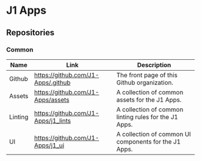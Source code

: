 # J1 Apps

## Repositories

### Common

| Name | Link | Description |
| -------- | ------- | ------- |
| Github | https://github.com/J1-Apps/.github | The front page of this Github organization. |
| Assets | https://github.com/J1-Apps/assets | A collection of common assets for the J1 Apps. |
| Linting | https://github.com/J1-Apps/j1_lints | A collection of common linting rules for the J1 Apps. |
| UI | https://github.com/J1-Apps/j1_ui | A collection of common UI components for the J1 Apps. |
